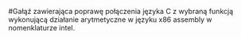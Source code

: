 #Gałąź zawierająca poprawę połączenia języka C z wybraną funkcją wykonującą działanie arytmetyczne w języku x86 assembly w nomenklaturze intel.
